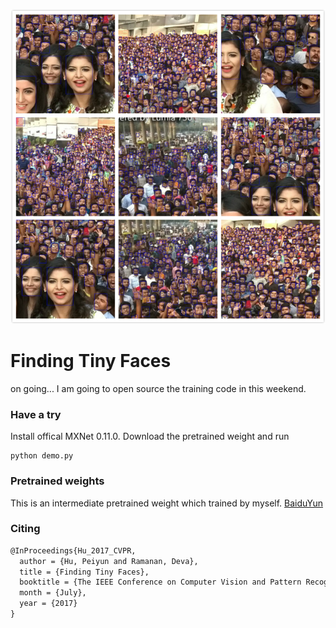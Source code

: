![Demo result](demo/demo.jpg)

# Finding Tiny Faces

on going... I am going to open source the training code in this weekend.

### Have a try

Install offical MXNet 0.11.0. Download the pretrained weight and run

```
python demo.py
```

### Pretrained weights

This is an intermediate pretrained weight which trained by myself. [BaiduYun](https://pan.baidu.com/s/1pLHXE1l)

### Citing

```latex
@InProceedings{Hu_2017_CVPR,
  author = {Hu, Peiyun and Ramanan, Deva},
  title = {Finding Tiny Faces},
  booktitle = {The IEEE Conference on Computer Vision and Pattern Recognition (CVPR)},
  month = {July},
  year = {2017}
}
```


